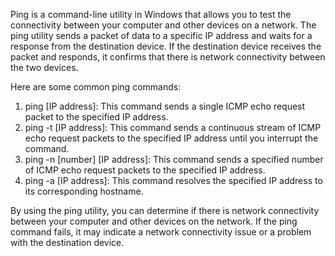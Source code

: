 Ping is a command-line utility in Windows that allows you to test the connectivity between your computer and other devices on a network. The ping utility sends a packet of data to a specific IP address and waits for a response from the destination device. If the destination device receives the packet and responds, it confirms that there is network connectivity between the two devices.

Here are some common ping commands:

1. ping [IP address]: This command sends a single ICMP echo request packet to the specified IP address.
2. ping -t [IP address]: This command sends a continuous stream of ICMP echo request packets to the specified IP address until you interrupt the command.
3. ping -n [number] [IP address]: This command sends a specified number of ICMP echo request packets to the specified IP address.
4. ping -a [IP address]: This command resolves the specified IP address to its corresponding hostname.

By using the ping utility, you can determine if there is network connectivity between your computer and other devices on the network. If the ping command fails, it may indicate a network connectivity issue or a problem with the destination device.